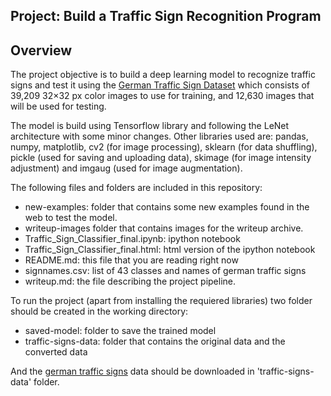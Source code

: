 ## Project: Build a Traffic Sign Recognition Program

Overview
---
The project objective is to build a deep learning model to recognize traffic signs and test it using the [German Traffic Sign Dataset](http://benchmark.ini.rub.de/?section=gtsrb&subsection=dataset) which consists of 39,209 32×32 px color images to use for training, and 12,630 images that will be used for testing.

The model is build using Tensorflow library and following the LeNet architecture with some minor changes. Other libraries used are: pandas, numpy, matplotlib, cv2 (for image processing), sklearn (for data shuffling), pickle (used for saving and uploading data), skimage (for image intensity adjustment) and imgaug (used for image augmentation).

The following files and folders are included in this repository:
- new-examples: folder that contains some new examples found in the web to test the model.
- writeup-images folder that contains images for the writeup archive.
- Traffic_Sign_Classifier_final.ipynb: ipython notebook
- Traffic_Sign_Classifier_final.html: html version of the ipython notebook
- README.md: this file that you are reading right now
- signnames.csv: list of 43 classes and names of german traffic signs
- writeup.md: the file describing the project pipeline.

To run the project (apart from installing the requiered libraries) two folder should be created in the working directory:
- saved-model: folder to save the trained model
- traffic-signs-data: folder that contains the original data and the converted data

And the [german traffic signs](https://d17h27t6h515a5.cloudfront.net/topher/2017/February/5898cd6f_traffic-signs-data/traffic-signs-data.zip) data should be downloaded in 'traffic-signs-data' folder.